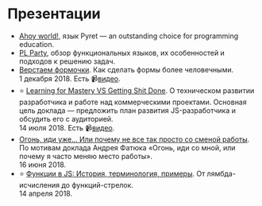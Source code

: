 # Презентации
- [Ahoy world!](https://github.com/amiskov/keynotes/raw/master/ahoy_world.pdf), язык Pyret — an outstanding choice for programming education.
- [PL Party](https://github.com/amiskov/keynotes/raw/master/pl-party/pl-party.pdf), обзор функциональных языков, их особенностей и подходов к решению задач.
- [Верстаем формочки](ui-forms). Как сделать формы более человечными.<br>1 декабря 2018. Есть 📹[видео](https://youtu.be/bNvwxg-dd0U).
- ⭐️ [Learning for Mastery VS Getting Shit Done](learn-for-mastery). О техническом развитии разработчика и работе над коммерческими проектами. Основная цель доклада — предложить план развития JS-разработчика и обсудить его с аудиторией.<br>14 июля 2018. Есть 📹[видео](https://youtu.be/i-ldltTn_44).
- [Огонь, иди уже... Или почему не все так просто со сменой работы](ogon). По мотивам доклада Андрея Фатюка «Огонь, иди со мной, или почему я часто меняю место работы».<br>16 июня 2018.
- ⭐️ [Функции в JS: История, терминология, примеры](js-functions). От лямбда-исчисления до функций-стрелок.<br>14 апреля 2018.